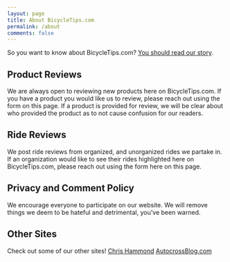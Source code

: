 ```yaml
---
layout: page
title: About BicycleTips.com
permalink: /about
comments: false
---
```

So you want to know about BicycleTips.com? [You should read our story](/home/2011/07/getting-a-bike-to-ride-heres-our-story).

## Product Reviews
We are always open to reviewing new products here on BicycleTips.com. If you have a product you would like us to review, please reach out using the form on this page. If a product is provided for review, we will be clear about who provided the product as to not cause confusion for our readers.

## Ride Reviews
We post ride reviews from organized, and unorganized rides we partake in. If an organization would like to see their rides highlighted here on BicycleTips.com, please reach out using the form here on this page.


## Privacy and Comment Policy
We encourage everyone to participate on our website. We will remove things we deem to be hateful and detrimental, you've been warned. 

## Other Sites
Check out some of our other sites!
[Chris Hammond](https://www.chrishammond.com/)
[AutocrossBlog.com](https://www.autocrossblog.com)
